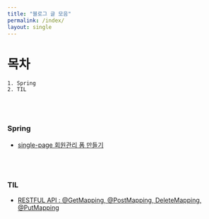 ```yaml
---
title: "블로그 글 모음"
permalink: /index/
layout: single
---
```


# **목차**  

```
1. Spring
2. TIL
```

<br><br>

### Spring  

- [single-page 회원관리 폼 만들기](https://mand2.github.io/spring/SPRING-single-page/)

<br><br>

### TIL  

- [RESTFUL API : @GetMapping, @PostMapping, DeleteMapping, @PutMapping](https://mand2.github.io/til/2/)

